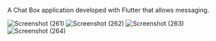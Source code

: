 A Chat Box application developed with Flutter that allows messaging.

![Screenshot (261)](https://github.com/zhrwmmdi/Chat-Box/assets/130865277/36c6fccb-8ffb-49be-ae01-8a02fdb97955)
![Screenshot (262)](https://github.com/zhrwmmdi/Chat-Box/assets/130865277/459ed44d-566d-4875-a540-e596b79cd616)
![Screenshot (263)](https://github.com/zhrwmmdi/Chat-Box/assets/130865277/0a555d28-2299-4c04-ba32-927e028d6b72)
![Screenshot (264)](https://github.com/zhrwmmdi/Chat-Box/assets/130865277/c3c9060e-a459-4e2f-96c2-8b73f745d057)




